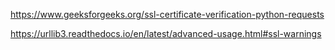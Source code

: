 https://www.geeksforgeeks.org/ssl-certificate-verification-python-requests

https://urllib3.readthedocs.io/en/latest/advanced-usage.html#ssl-warnings